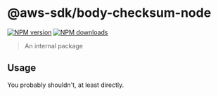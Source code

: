 # @aws-sdk/body-checksum-node

[![NPM version](https://img.shields.io/npm/v/@aws-sdk/body-checksum-node/latest.svg)](https://www.npmjs.com/package/@aws-sdk/body-checksum-node)
[![NPM downloads](https://img.shields.io/npm/dm/@aws-sdk/body-checksum-node.svg)](https://www.npmjs.com/package/@aws-sdk/body-checksum-node)

> An internal package

## Usage

You probably shouldn't, at least directly.
